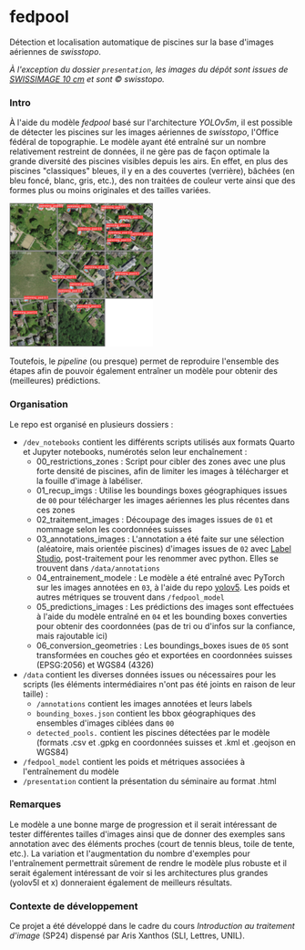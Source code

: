 # fedpool

Détection et localisation automatique de piscines sur la base d'images aériennes de *swisstopo*.

_À l'exception du dossier `presentation`, les images du dépôt sont issues de [SWISSIMAGE 10 cm](https://www.swisstopo.admin.ch/fr/orthophotos-swissimage-10-cm) et sont © swisstopo._

### Intro

À l'aide du modèle _fedpool_ basé sur l'architecture _YOLOv5m_, il est possible de détecter les piscines sur les images aériennes de _swisstopo_, l'Office fédéral de topographie. Le modèle ayant été entraîné sur un nombre relativement restreint de données, il ne gère pas de façon optimale la grande diversité des piscines visibles depuis les airs. En effet, en plus des piscines "classiques" bleues, il y en a des couvertes (verrière), bâchées (en bleu foncé, blanc, gris, etc.), des non traitées de couleur verte ainsi que des formes plus ou moins originales et des tailles variées.

<img src="presentation/imgs/val_batch2_pred.jpg" alt="Exemple de résultat en mosaique" width="50%"/>

Toutefois, le _pipeline_ (ou presque) permet de reproduire l'ensemble des étapes afin de pouvoir également entraîner un modèle pour obtenir des (meilleures) prédictions.

### Organisation

Le repo est organisé en plusieurs dossiers :

- `/dev_notebooks` contient les différents scripts utilisés aux formats Quarto et Jupyter notebooks, numérotés selon leur enchaînement :
  - 00_restrictions_zones : Script pour cibler des zones avec une plus forte densité de piscines, afin de limiter les images à télécharger et la fouille d'image à labéliser.
  - 01_recup_imgs : Utilise les boundings boxes géographiques issues de `00` pour télécharger les images aériennes les plus récentes dans ces zones
  - 02_traitement_images : Découpage des images issues de `01` et nommage selon les coordonnées suisses
  - 03_annotations_images : L'annotation a été faite sur une sélection (aléatoire, mais orientée piscines) d'images issues de `02` avec [Label Studio](https://labelstud.io/), post-traitement pour les renommer avec python. Elles se trouvent dans `/data/annotations`
  - 04_entrainement_modele : Le modèle a été entraîné avec PyTorch sur les images annotées en `03`, à l'aide du repo [yolov5](https://github.com/ultralytics/yolov5). Les poids et autres métriques se trouvent dans `/fedpool_model`
  - 05_predictions_images : Les prédictions des images sont effectuées à l'aide du modèle entraîné en `04` et les bounding boxes converties pour obtenir des coordonnées (pas de tri ou d'infos sur la confiance, mais rajoutable ici)
  - 06_conversion_geometries : Les boundings_boxes isues de `05` sont transformées en couches géo et exportées en coordonnées suisses (EPSG:2056) et WGS84 (4326)
- `/data` contient les diverses données issues ou nécessaires pour les scripts (les éléments intermédiaires n'ont pas été joints en raison de leur taille) :
  - `/annotations` contient les images annotées et leurs labels
  - `bounding_boxes.json` contient les bbox géographiques des ensembles d'images ciblées dans `00`
  - `detected_pools.` contient les piscines détectées par le modèle (formats .csv et .gpkg en coordonnées suisses et .kml et .geojson en WGS84)
- `/fedpool_model` contient les poids et métriques associées à l'entraînement du modèle
- `/presentation` contient la présentation du séminaire au format .html

### Remarques

Le modèle a une bonne marge de progression et il serait intéressant de tester différentes tailles d'images ainsi que de donner des exemples sans annotation avec des éléments proches (court de tennis bleus, toile de tente, etc.). La variation et l'augmentation du nombre d'exemples pour l'entraînement permettrait sûrement de rendre le modèle plus robuste et il serait également intéressant de voir si les architectures plus grandes (yolov5l et x) donneraient également de meilleurs résultats.

### Contexte de développement

Ce projet a été développé dans le cadre du cours _Introduction au traitement d'image_ (SP24) dispensé par Aris Xanthos (SLI, Lettres, UNIL).
